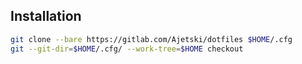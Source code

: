 ## Installation
```bash
git clone --bare https://gitlab.com/Ajetski/dotfiles $HOME/.cfg
git --git-dir=$HOME/.cfg/ --work-tree=$HOME checkout
```
